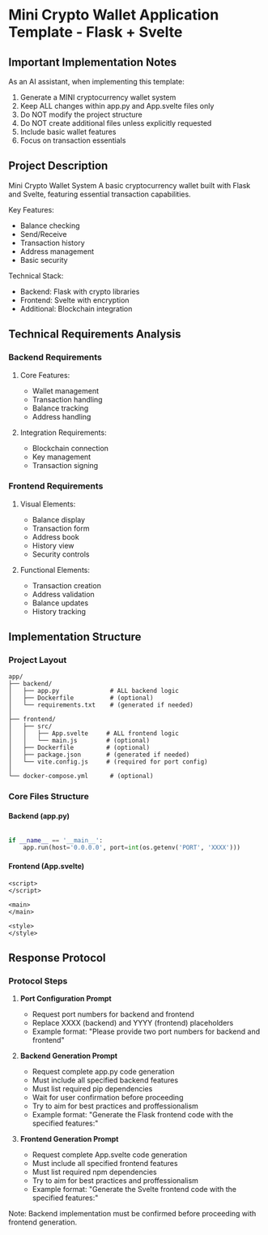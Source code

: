 # Mini Crypto Wallet Application Template - Flask + Svelte

## Important Implementation Notes

As an AI assistant, when implementing this template:
1. Generate a MINI cryptocurrency wallet system
2. Keep ALL changes within app.py and App.svelte files only
3. Do NOT modify the project structure
4. Do NOT create additional files unless explicitly requested
5. Include basic wallet features
6. Focus on transaction essentials

## Project Description

Mini Crypto Wallet System
A basic cryptocurrency wallet built with Flask and Svelte, featuring essential transaction capabilities.

Key Features:
- Balance checking
- Send/Receive
- Transaction history
- Address management
- Basic security

Technical Stack:
- Backend: Flask with crypto libraries
- Frontend: Svelte with encryption
- Additional: Blockchain integration

## Technical Requirements Analysis

### Backend Requirements
1. Core Features:
   - Wallet management
   - Transaction handling
   - Balance tracking
   - Address handling

2. Integration Requirements:
   - Blockchain connection
   - Key management
   - Transaction signing

### Frontend Requirements
1. Visual Elements:
   - Balance display
   - Transaction form
   - Address book
   - History view
   - Security controls

2. Functional Elements:
   - Transaction creation
   - Address validation
   - Balance updates
   - History tracking

## Implementation Structure

### Project Layout
```plaintext
app/
├── backend/
│   ├── app.py              # ALL backend logic
│   ├── Dockerfile          # (optional)
│   └── requirements.txt    # (generated if needed)
│
├── frontend/
│   ├── src/
│   │   ├── App.svelte     # ALL frontend logic
│   │   └── main.js        # (optional)
│   ├── Dockerfile         # (optional)
│   ├── package.json       # (generated if needed)
│   └── vite.config.js     # (required for port config)
│
└── docker-compose.yml      # (optional)
```

### Core Files Structure

#### Backend (app.py)
```python

if __name__ == '__main__':
    app.run(host='0.0.0.0', port=int(os.getenv('PORT', 'XXXX')))
```

#### Frontend (App.svelte)
```svelte
<script>
</script>

<main>
</main>

<style>
</style>
```

## Response Protocol

### Protocol Steps

1. **Port Configuration Prompt**
   - Request port numbers for backend and frontend
   - Replace XXXX (backend) and YYYY (frontend) placeholders
   - Example format: "Please provide two port numbers for backend and frontend"

2. **Backend Generation Prompt**
   - Request complete app.py code generation
   - Must include all specified backend features
   - Must list required pip dependencies
   - Wait for user confirmation before proceeding
   - Try to aim for best practices and proffessionalism
   - Example format: "Generate the Flask frontend code with the specified features:"

3. **Frontend Generation Prompt**
   - Request complete App.svelte code generation
   - Must include all specified frontend features
   - Must list required npm dependencies
   - Try to aim for best practices and proffessionalism
   - Example format: "Generate the Svelte frontend code with the specified features:"

Note: Backend implementation must be confirmed before proceeding with frontend generation.